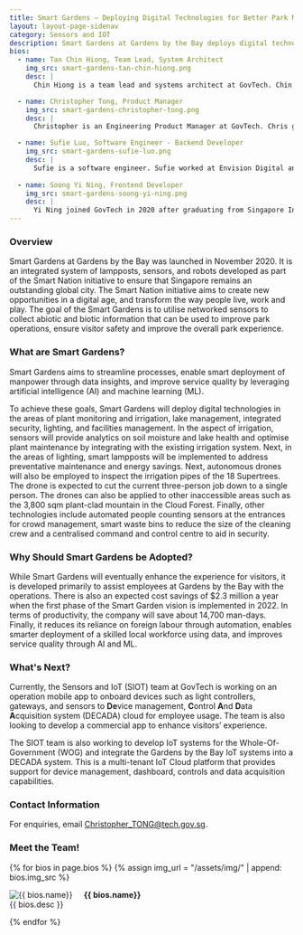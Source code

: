 ```yaml
---
title: Smart Gardens – Deploying Digital Technologies for Better Park Management
layout: layout-page-sidenav
category: Sensors and IOT
description: Smart Gardens at Gardens by the Bay deploys digital technologies to better manage park operations, improve visitor safety and enhance park experience.
bios:
  - name: Tan Chin Hiong, Team Lead, System Architect
    img_src: smart-gardens-tan-chin-hiong.png
    desc: |
      Chin Hiong is a team lead and systems architect at GovTech. Chin Hiong graduated from the National University of Singapore with a PhD in Electrical & Computer Engineering. He has over 15 years of experience in systems engineering and Research and Development (R&D), including the fields of neural networks, computer vision and evolutionary algorithms. Chin Hiong is passionate about harnessing technology to improve people’s lives and inspiring the next generation of engineers.

  - name: Christopher Tong, Product Manager
    img_src: smart-gardens-christopher-tong.png
    desc: |
      Christopher is an Engineering Product Manager at GovTech. Chris graduated with an undergraduate degree in Operations Research and a Masters of Science in Civil Engineering from UC Berkeley. A former Smart Nation Resident Fellow at GovTech, his current areas of focus include infrastructure, IOT, and lighting systems. He is interested in all things to do with cities and urbanisation.

  - name: Sufie Luo, Software Engineer - Backend Developer
    img_src: smart-gardens-sufie-luo.png
    desc: |
      Sufie is a software engineer. Sufie worked at Envision Digital and she graduated from the Southeast University of China with a Masters Degree in Computer Science and Technology. Sufie specialises in distributed middleware and software development. She enjoys turning technology into products that make life better.
      
  - name: Soong Yi Ning, Frontend Developer
    img_src: smart-gardens-soong-yi-ning.png
    desc: |
      Yi Ning joined GovTech in 2020 after graduating from Singapore Institute of Technology, drawn in by a desire to use technology for public good. She applies her expertise to her personal life by developing and using various applications for leisure.
---
```


### Overview

Smart Gardens at Gardens by the Bay was launched in November 2020. It is an integrated system of lampposts, sensors, and robots developed as part of the Smart Nation initiative to ensure that Singapore remains an outstanding global city. The Smart Nation initiative aims to create new opportunities in a digital age, and transform the way people live, work and play. The goal of the Smart Gardens is to utilise networked sensors to collect abiotic and biotic information that can be used to improve park operations, ensure visitor safety and improve the overall park experience.

### What are Smart Gardens?

Smart Gardens aims to streamline processes, enable smart deployment of manpower through data insights, and improve service quality by leveraging artificial intelligence (AI) and machine learning (ML).

To achieve these goals, Smart Gardens will deploy digital technologies in the areas of plant monitoring and irrigation, lake management, integrated security, lighting, and facilities management. In the aspect of irrigation, sensors will provide analytics on soil moisture and lake health and optimise plant maintenance by integrating with the existing irrigation system. Next, in the areas of lighting, smart lampposts will be implemented to address preventative maintenance and energy savings. Next, autonomous drones will also be employed to inspect the irrigation pipes of the 18 Supertrees. The drone is expected to cut the current three-person job down to a single person. The drones can also be applied to other inaccessible areas such as the 3,800 sqm plant-clad mountain in the Cloud Forest. Finally, other technologies include automated people counting sensors at the entrances for crowd management, smart waste bins to reduce the size of the cleaning crew and a centralised command and control centre to aid in security. 

### Why Should Smart Gardens be Adopted?

While Smart Gardens will eventually enhance the experience for visitors, it is developed primarily to assist employees at Gardens by the Bay with the operations. There is also an expected cost savings of $2.3 million a year when the first phase of the Smart Garden vision is implemented in 2022. In terms of productivity, the company will save about 14,700 man-days. Finally, it reduces its reliance on foreign labour through automation, enables smarter deployment of a skilled local workforce using data, and improves service quality through AI and ML.

### What's Next?

Currently, the Sensors and IoT (SIOT) team at GovTech is working on an operation mobile app to onboard devices such as light controllers, gateways, and sensors to **De**vice management, **C**ontrol **A**nd **D**ata **A**cquisition system (DECADA) cloud for employee usage. The team is also looking to develop a commercial app to enhance visitors’ experience.

The SIOT team is also working to develop IoT systems for the Whole-Of-Government (WOG) and integrate the Gardens by the Bay IoT systems into a DECADA system. This is a multi-tenant IoT Cloud platform that provides support for device management, dashboard, controls and data acquisition capabilities.

### Contact Information

For enquiries, email <Christopher_TONG@tech.gov.sg>.

### Meet the Team!

<div class="card-grid-container grid-25rem">
  {% for bios in page.bios %}
  {% assign img_url = "/assets/img/" | append: bios.img_src %}
  <div class="sgds-card">
    <div class="sgds-card-content">
      <img style="float: left; margin-right: 20px;" src="{{ img_url }}" alt="{{ bios.name}}">
      <p><strong>{{ bios.name}}</strong><br>
        {{ bios.desc }}
      </p>
    </div>
  </div>
  {% endfor %}  
</div>
